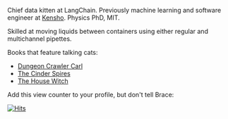 Chief data kitten at LangChain. Previously machine learning and software engineer at [Kensho](https://kensho.com/). Physics PhD, MIT.

Skilled at moving liquids between containers using either regular and multichannel pipettes.

Books that feature talking cats:

* [Dungeon Crawler Carl](https://en.wikipedia.org/wiki/Dungeon_Crawler_Carl)
* [The Cinder Spires](https://en.wikipedia.org/wiki/The_Aeronaut%27s_Windlass)
* [The House Witch](https://www.amazon.com/House-Witch-Humorous-Romantic-Fantasy/dp/1039410251)

Add this view counter to your profile, but don't tell Brace:

[![Hits](https://www.sproul.dev/api/gh-viewer)](https://www.sproul.dev/api/gh-viewer)
